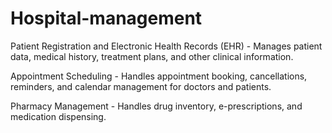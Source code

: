 # Hospital-management

Patient Registration and Electronic Health Records (EHR) - Manages patient data, medical history, treatment plans, and other clinical information.

Appointment Scheduling - Handles appointment booking, cancellations, reminders, and calendar management for doctors and patients.

Pharmacy Management - Handles drug inventory, e-prescriptions, and medication dispensing.
